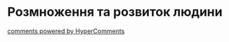 <div id="hypercomments_widget" class="js-hypercomments-widget invisible"></div>

# Розмноження та розвиток людини



<div class="js-hypercomments-container">
<a href="http://hypercomments.com" class="hc-link" title="comments widget">comments powered by HyperComments</a>
</div>